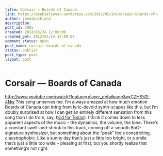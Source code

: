 ```yaml
---
title: Corsair — Boards of Canada
link: https://ezekielseven.wordpress.com/2013/05/24/corsair-boards-of-canada/
author: jamesbuckland
description: 
post_id: 1005
created: 2013/05/24 12:00:09
created_gmt: 2013/05/24 17:00:09
comment_status: open
post_name: corsair-boards-of-canada
status: publish
post_type: post
layout: post
---
```


# Corsair — Boards of Canada

http://www.youtube.com/watch?feature=player_detailpage&v=CZHS52l-4Nw This song unnerves me. I’m always amazed at how much emotion Boards of Canada can bring from lyric-devoid synth-scapes like this, but I’m doubly surprised at how I can get an entirely different sensation from this song than I do from, say, ([Kid for Today](http://www.jbuckland.com/blog/kid-for-today-boards-of-canada/)). I think it comes down to less apparent aspects of the music – the dynamics, the volume, the tone. There’s a constant swell-and-shrink to this track, coming off a smooth BoC-signature synthesizer, but something about the “peak” feels constricting, claustrophobic. Like a sunny day that’s just a little too bright, or a smile that’s just a little too wide – pleasing at first, but you shortly realize that something’s not right.